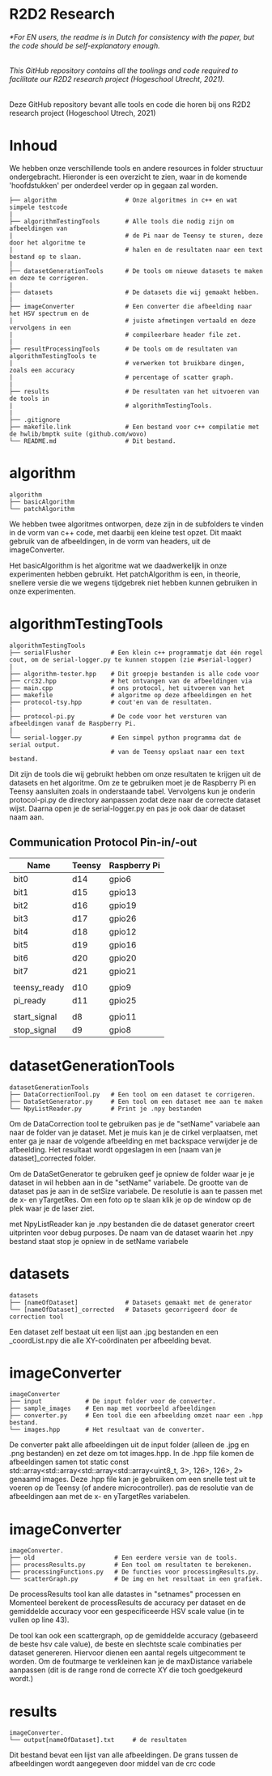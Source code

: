 # R2D2 Research
###### *For EN users, the readme is in Dutch for consistency with the paper, but the code should be self-explanatory enough.

###### This GitHub repository contains all the toolings and code required to facilitate our R2D2 research project (Hogeschool Utrecht, 2021).

Deze GitHub repository bevant alle tools en code die horen bij ons R2D2 research project (Hogeschool Utrech, 2021)

# Inhoud

We hebben onze verschillende tools en andere resources in folder structuur ondergebracht. Hieronder is een overzicht te zien, waar in de komende 'hoofdstukken' per onderdeel verder op in gegaan zal worden.


    ├── algorithm                   # Onze algoritmes in c++ en wat simpele testcode
    |                               
    ├── algorithmTestingTools       # Alle tools die nodig zijn om afbeeldingen van 
    |                               # de Pi naar de Teensy te sturen, deze door het algoritme te 
    |                               # halen en de resultaten naar een text bestand op te slaan.
    |                               
    ├── datasetGenerationTools      # De tools om nieuwe datasets te maken en deze te corrigeren.
    |                               
    ├── datasets                    # De datasets die wij gemaakt hebben.
    |                                
    ├── imageConverter              # Een converter die afbeelding naar het HSV spectrum en de
    |                               # juiste afmetingen vertaald en deze vervolgens in een
    |                               # compileerbare header file zet.
    |                                
    ├── resultProcessingTools       # De tools om de resultaten van algorithmTestingTools te
    |                               # verwerken tot bruikbare dingen, zoals een accuracy 
    |                               # percentage of scatter graph.
    |                                
    ├── results                     # De resultaten van het uitvoeren van de tools in
    |                               # algorithmTestingTools.
    |                                
    ├── .gitignore                   
    ├── makefile.link               # Een bestand voor c++ compilatie met de hwlib/bmptk suite (github.com/wovo)
    └── README.md                   # Dit bestand.

# algorithm
    algorithm              
    ├── basicAlgorithm
    └── patchAlgorithm

We hebben twee algoritmes ontworpen, deze zijn in de subfolders te vinden in de vorm van c++ code, met daarbij een kleine test opzet. Dit maakt gebruik van de afbeeldingen, in de vorm van headers, uit de imageConverter.

Het basicAlgorithm is het algoritme wat we daadwerkelijk in onze experimenten hebben gebruikt.
Het patchAlgorithm is een, in theorie, snellere versie die we wegens tijdgebrek niet hebben kunnen gebruiken in onze experimenten.

# algorithmTestingTools
    algorithmTestingTools
    ├── serialFlusher           # Een klein c++ programmatje dat één regel cout, om de serial-logger.py te kunnen stoppen (zie #serial-logger)
    |
    ├── algorithm-tester.hpp    # Dit groepje bestanden is alle code voor 
    ├── crc32.hpp               # het ontvangen van de afbeeldingen via 
    ├── main.cpp                # ons protocol, het uitvoeren van het 
    ├── makefile                # algoritme op deze afbeeldingen en het 
    ├── protocol-tsy.hpp        # cout'en van de resultaten.
    |
    ├── protocol-pi.py          # De code voor het versturen van afbeeldingen vanaf de Raspberry Pi.
    |
    └── serial-logger.py        # Een simpel python programma dat de serial output. 
                                # van de Teensy opslaat naar een text bestand.

Dit zijn de tools die wij gebruikt hebben om onze resultaten te krijgen uit de datasets en het algoritme.
Om ze te gebruiken moet je de Raspberry Pi en Teensy aansluiten zoals in onderstaande tabel. 
Vervolgens kun je onderin protocol-pi.py de directory aanpassen zodat deze naar de correcte dataset wijst.
Daarna open je de serial-logger.py en pas je ook daar de dataset naam aan. 

## Communication Protocol Pin-in/-out
Name | Teensy | Raspberry Pi
-----|--------|-------------
bit0 | d14 | gpio6
bit1 | d15 | gpio13
bit2 | d16 | gpio19
bit3 | d17 | gpio26
bit4 | d18 | gpio12
bit5 | d19 | gpio16
bit6 | d20 | gpio20
bit7 | d21 | gpio21
||
teensy_ready | d10 | gpio9
pi_ready |  d11 | gpio25
||
start_signal | d8 | gpio11
stop_signal | d9 | gpio8

# datasetGenerationTools
    datasetGenerationTools
    ├── DataCorrectionTool.py   # Een tool om een dataset te corrigeren.
    ├── DataSetGenerator.py     # Een tool om een dataset mee aan te maken
    └── NpyListReader.py        # Print je .npy bestanden

Om de DataCorrection tool te gebruiken pas je de "setName" variabele aan naar de folder van je dataset. Met je muis kan je de cirkel verplaatsen, met enter ga je naar de volgende afbeelding en met backspace verwijder je de afbeelding. Het resultaat wordt opgeslagen in een [naam van je dataset]_corrected folder.

Om de DataSetGenerator te gebruiken geef je opniew de folder waar je je dataset in wil hebben aan in de "setName" variabele. De grootte van de dataset pas je aan in de setSize variabele. De resolutie is aan te passen met de x- en yTargetRes. Om een foto op te slaan klik je op de window op de plek waar je de laser ziet.

met NpyListReader kan je .npy bestanden die de dataset generator creert uitprinten voor debug purposes. De naam van de dataset waarin het .npy bestand staat stop je opniew in de setName variabele

# datasets
    datasets
    ├── [nameOfDataset]             # Datasets gemaakt met de generator
    └── [nameOfDataset]_corrected   # Datasets gecorrigeerd door de correction tool
Een dataset zelf bestaat uit een lijst aan .jpg bestanden en een _coordList.npy die alle XY-coördinaten per afbeelding bevat.

# imageConverter
    imageConverter
    ├── input            # De input folder voor de converter.
    ├── sample_images    # Een map met voorbeeld afbeeldingen
    ├── converter.py     # Een tool die een afbeelding omzet naar een .hpp bestand.
    └── images.hpp       # Het resultaat van de converter.
De converter pakt alle afbeeldingen uit de input folder (alleen de .jpg en .png bestanden) en zet deze om tot images.hpp. In de .hpp file komen de afbeeldingen samen tot static const std::array<std::array<std::array<std::array<uint8_t, 3>, 126>, 126>, 2> genaamd images. Deze .hpp file kan je gebruiken om een snelle test uit te voeren op de Teensy (of andere microcontroller).
pas de resolutie van de afbeeldingen aan met de x- en yTargetRes variabelen.

# imageConverter
    imageConverter.
    ├── old                      # Een eerdere versie van de tools.
    ├── processResults.py        # Een tool om resultaten te berekenen.
    ├── processingFunctions.py   # De functies voor processingResults.py.
    └── scatterGraph.py          # De img en het resultaat in een grafiek.
De processResults tool kan alle datastes in "setnames" processen en 
Momenteel berekent de processResults de accuracy per dataset en de gemiddelde accuracy voor een gespecificeerde HSV scale value (in te vullen op line 43).

De tool kan ook een scattergraph, op de gemiddelde accuracy (gebaseerd de beste hsv cale value), de beste en slechtste scale combinaties per dataset genereren. Hiervoor dienen een aantal regels uitgecomment te worden.
Om de foutmarge te verkleinen kan je de maxDistance variabele aanpassen (dit is de range rond de correcte XY die toch goedgekeurd wordt.)

# results
    imageConverter.
    └── output[nameOfDataset].txt     # de resultaten
Dit bestand bevat een lijst van alle afbeeldingen. De grans tussen de afbeeldingen wordt aangegeven door middel van de crc code
